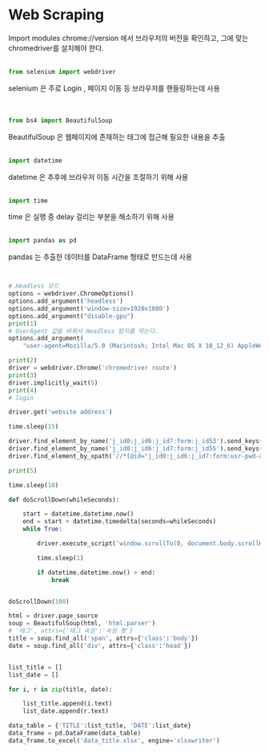 <h1>Web Scraping</h1>

Import modules</h3>
chrome://version 에서 브라우저의 버전을 확인하고, 그에 맞는 chromedriver를 설치해야 한다.
<br></br>

```python
from selenium import webdriver
```
selenium 은 주로 Login , 페이지 이동 등 브라우저를 핸들링하는데 사용  
<br></br>

```python
from bs4 import BeautifulSoup
```
BeautifulSoup 은 웹페이지에 존재하는 태그에 접근해 필요한 내용을 추출
<br></br>

```python
import datetime
```
datetime 은 추후에 브라우저 이동 시간을 조절하기 위해 사용
<br></br>

```python
import time
```
time 은 실행 중 delay 걸리는 부분을 해소하기 위해 사용
<br></br>

```python
import pandas as pd
```
pandas 는 추출한 데이터를 DataFrame 형태로 만드는데 사용


```python


# Headless 모드
options = webdriver.ChromeOptions()
options.add_argument('headless')
options.add_argument('window-size=1920x1080')
options.add_argument("disable-gpu")
print(1)
# UserAgent 값을 바꿔서 Headless 탐지를 막는다.
options.add_argument(
    "user-agent=Mozilla/5.0 (Macintosh; Intel Mac OS X 10_12_6) AppleWebKit/537.36 (KHTML, like Gecko) Chrome/61.0.3163.100 Safari/537.36")

print(2)
driver = webdriver.Chrome('chromedriver route')
print(3)
driver.implicitly_wait(5)
print(4)
# login

driver.get('website address')

time.sleep(15)

driver.find_element_by_name('j_id0:j_id6:j_id7:form:j_id53').send_keys('parkb2@ybiologics.com')
driver.find_element_by_name('j_id0:j_id6:j_id7:form:j_id55').send_keys('Ybio2021!')
driver.find_element_by_xpath('//*[@id="j_id0:j_id6:j_id7:form:usr-pwd-auth"]/div[3]/input').click()

print(5)

time.sleep(10)

def doScrollDown(whileSeconds):

    start = datetime.datetime.now()
    end = start + datetime.timedelta(seconds=whileSeconds)
    while True:

        driver.execute_script('window.scrollTo(0, document.body.scrollHeight);')

        time.sleep(1)

        if datetime.datetime.now() > end:
            break


doScrollDown(100)

html = driver.page_source
soup = BeautifulSoup(html, 'html.parser')
# '태그', attrs={'태그 속성':'속성 명'}
title = soup.find_all('span', attrs={'class':'body'})
date = soup.find_all('div', attrs={'class':'head'})


list_title = []
list_date = []

for i, r in zip(title, date):

    list_title.append(i.text)
    list_date.append(r.text)

data_table = {'TITLE':list_title, 'DATE':list_date}
data_frame = pd.DataFrame(data_table)
data_frame.to_excel('data_title.xlsx', engine='xlsxwriter')

```
